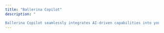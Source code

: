 ```yaml
---
title: "Ballerina Copilot"
description: "

Ballerina Copilot seamlessly integrates AI-driven capabilities into your integration developement workflow, transforming natural language into high-quality Ballerina code. Boost your integration productivity with powerful AI features and get your integration up and running within minutes."
---
```

